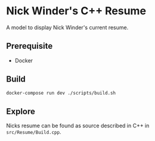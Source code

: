 # Nick Winder's C++ Resume

A model to display Nick Winder's current resume. 

## Prerequisite

- Docker

## Build

```bash
docker-compose run dev ./scripts/build.sh
```

## Explore

Nicks resume can be found as source described in C++ in `src/Resume/Build.cpp`.
